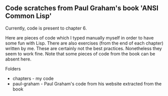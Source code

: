 ## Code scratches from Paul Graham's book 'ANSI Common Lisp'

Currently, code is present to chapter 6.

Here are pieces of code which I typed manually myself
in order to have some fun with Lisp. There are also 
exercises (from the end of each chapter) written by me. These are certainly
not the best practices. Nonetheless they seem to work fine.
Note that some pieces of code from the book can be absent here.

Folders
* chapters - my code
* paul-graham - Paul Graham's code from his website extracted from the book
